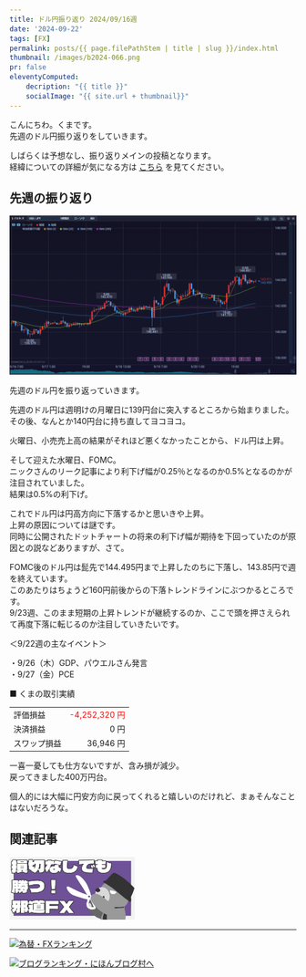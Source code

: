 ```yaml
---
title: ドル円振り返り 2024/09/16週
date: '2024-09-22'
tags: [FX]
permalink: posts/{{ page.filePathStem | title | slug }}/index.html
thumbnail: /images/b2024-066.png
pr: false
eleventyComputed:
    decription: "{{ title }}"
    socialImage: "{{ site.url + thumbnail}}"
---
```


こんにちわ。くまです。<br/>
先週のドル円振り返りをしていきます。

しばらくは予想なし、振り返りメインの投稿となります。<br/>
経緯についての詳細が気になる方は <a href="/posts/posts2024-056/">こちら</a> を見てください。

## 先週の振り返り

![](/images/b2024-066-01.png)

先週のドル円を振り返っていきます。

先週のドル円は週明けの月曜日に139円台に突入するところから始まりました。<br/>
その後、なんとか140円台に持ち直してヨコヨコ。

火曜日、小売売上高の結果がそれほど悪くなかったことから、ドル円は上昇。

そして迎えた水曜日、FOMC。<br/>
ニックさんのリーク記事により利下げ幅が0.25％となるのか0.5%となるのかが注目されていました。<br/>
結果は0.5%の利下げ。

これでドル円は円高方向に下落するかと思いきや上昇。<br/>
上昇の原因については謎です。<br/>
同時に公開されたドットチャートの将来の利下げ幅が期待を下回っていたのが原因との説などありますが、さて。

FOMC後のドル円は髭先で144.495円まで上昇したのちに下落し、143.85円で週を終えています。<br/>
このあたりはちょうど160円前後からの下落トレンドラインにぶつかるところです。<br/>
9/23週、このまま短期の上昇トレンドが継続するのか、ここで頭を押さえられて再度下落に転じるのか注目していきたいです。

＜9/22週の主なイベント＞

・9/26（木）GDP、パウエルさん発言<br/>
・9/27（金）PCE<br/>

■ くまの取引実績

<table style="min-width:18rem">
<tr>
    <td>評価損益</td>
    <td style="text-align:right; color:red;">-4,252,320 円</td>
</tr>
<tr><td>決済損益</td><td style="text-align:right">0 円</tr></tr>
<tr><td>スワップ損益</td><td style="text-align:right"> 36,946 円 </td></tr>
</table>

一喜一憂しても仕方ないですが、含み損が減少。<br/>
戻ってきました400万円台。<br/>

個人的には大幅に円安方向に戻ってくれると嬉しいのだけれど、まぁそんなことはないだろうな。


## 関連記事

<a class="internal-link" href="/posts/posts2024-036/">
    <img src="/images/b2024-036.png">
</a>

<br/>
<hr/>


<a href="https://blog.with2.net/link/?id=2111205&cid=1532" title="為替・FXランキング"><img alt="為替・FXランキング" width="110" height="31" src="https://blog.with2.net/img/banner/c/banner_1/br_c_1532_1.gif"></a>

<a href="https://blogmura.com/ranking/in?p_cid=11188911" target="_blank"><img src="https://b.blogmura.com/88_31.gif" width="88" height="31" border="0" alt="ブログランキング・にほんブログ村へ" /></a>


<style>
.internal-link {
    img { width: 220px; }
}
</style>